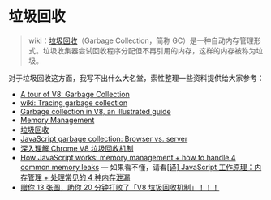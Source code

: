 # 垃圾回收

> wiki：[垃圾回收](<https://en.wikipedia.org/wiki/Garbage_collection_(computer_science)>)（Garbage Collection，简称 GC）是一种自动内存管理形式。垃圾收集器尝试回收程序分配但不再引用的内存，这样的内存被称为垃圾。

对于垃圾回收这方面，我写不出什么大名堂，索性整理一些资料提供给大家参考：

- [A tour of V8: Garbage Collection](http://jayconrod.com/posts/55/a-tour-of-v8-garbage-collection)
- [wiki: Tracing garbage collection](https://en.wikipedia.org/wiki/Tracing_garbage_collection)
- [Garbage collection in V8, an illustrated guide](https://github.com/lrlna/smol-zines/blob/master/guides/garbage-collection-in-v8.md)
- [Memory Management](https://developer.mozilla.org/en-US/docs/Web/JavaScript/Memory_Management)
- [垃圾回收](https://zh.javascript.info/garbage-collection)
- [JavaScript garbage collection: Browser vs. server](https://blog.logrocket.com/javascript-garbage-collection-browser-vs-server/)
- [深入理解 Chrome V8 垃圾回收机制](https://github.com/yacan8/blog/issues/33)
- [How JavaScript works: memory management + how to handle 4 common memory leaks](https://blog.sessionstack.com/how-javascript-works-memory-management-how-to-handle-4-common-memory-leaks-3f28b94cfbec) — 如果看不懂，请看[[译] JavaScript 工作原理：内存管理 + 处理常见的 4 种内存泄漏](https://juejin.cn/post/6844903519078580238)
- [赠你 13 张图，助你 20 分钟打败了「V8 垃圾回收机制」！！！](https://juejin.cn/post/6995706341041897486)

